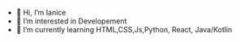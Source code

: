 - 👋 Hi, I’m Ianice
- 👀 I’m interested in Developement 
- 🌱 I’m currently learning HTML,CSS,Js,Python, React, Java/Kotlin

<!---
laiadev/laiadev is a ✨ special ✨ repository because its `README.md` (this file) appears on your GitHub profile.
You can click the Preview link to take a look at your changes.
--->
